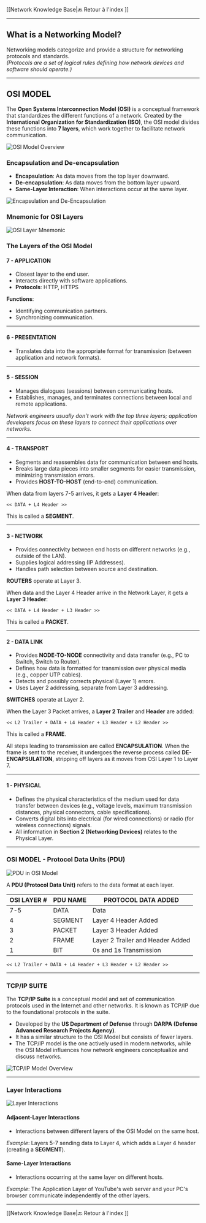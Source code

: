  [[Network Knowledge Base|🔙 Retour à l'index ]]

---
## What is a Networking Model?

Networking models categorize and provide a structure for networking protocols and standards.  
*(Protocols are a set of logical rules defining how network devices and software should operate.)*

---

## OSI MODEL

The **Open Systems Interconnection Model (OSI)** is a conceptual framework that standardizes the different functions of a network. Created by the **International Organization for Standardization (ISO)**, the OSI model divides these functions into **7 layers**, which work together to facilitate network communication.

![OSI Model Overview](3_OsiModel&TcpIpSuite_01.png)

### Encapsulation and De-encapsulation

- **Encapsulation**: As data moves from the top layer downward.
- **De-encapsulation**: As data moves from the bottom layer upward.
- **Same-Layer Interaction**: When interactions occur at the same layer.

![Encapsulation and De-Encapsulation](3_OsiModel&TcpIpSuite_02.png)

### Mnemonic for OSI Layers

![OSI Layer Mnemonic](3_OsiModel&TcpIpSuite_03.png)

### The Layers of the OSI Model

#### **7 - APPLICATION**

- Closest layer to the end user.
- Interacts directly with software applications.
- **Protocols**: HTTP, HTTPS

**Functions**:
- Identifying communication partners.
- Synchronizing communication.

---

#### **6 - PRESENTATION**

- Translates data into the appropriate format for transmission (between application and network formats).

---

#### **5 - SESSION**

- Manages dialogues (sessions) between communicating hosts.
- Establishes, manages, and terminates connections between local and remote applications.

*Network engineers usually don’t work with the top three layers; application developers focus on these layers to connect their applications over networks.*

---

#### **4 - TRANSPORT**

- Segments and reassembles data for communication between end hosts.
- Breaks large data pieces into smaller segments for easier transmission, minimizing transmission errors.
- Provides **HOST-TO-HOST** (end-to-end) communication.

When data from layers 7-5 arrives, it gets a **Layer 4 Header**:

```
<< DATA + L4 Header >>
```

This is called a **SEGMENT**.

---

#### **3 - NETWORK**

- Provides connectivity between end hosts on different networks (e.g., outside of the LAN).
- Supplies logical addressing (IP Addresses).
- Handles path selection between source and destination.

**ROUTERS** operate at Layer 3.

When data and the Layer 4 Header arrive in the Network Layer, it gets a **Layer 3 Header**:

```
<< DATA + L4 Header + L3 Header >>
```

This is called a **PACKET**.

---

#### **2 - DATA LINK**

- Provides **NODE-TO-NODE** connectivity and data transfer (e.g., PC to Switch, Switch to Router).
- Defines how data is formatted for transmission over physical media (e.g., copper UTP cables).
- Detects and possibly corrects physical (Layer 1) errors.
- Uses Layer 2 addressing, separate from Layer 3 addressing.

**SWITCHES** operate at Layer 2.

When the Layer 3 Packet arrives, a **Layer 2 Trailer** and **Header** are added:

```
<< L2 Trailer + DATA + L4 Header + L3 Header + L2 Header >>
```

This is called a **FRAME**.

All steps leading to transmission are called **ENCAPSULATION**. When the frame is sent to the receiver, it undergoes the reverse process called **DE-ENCAPSULATION**, stripping off layers as it moves from OSI Layer 1 to Layer 7.

---

#### **1 - PHYSICAL**

- Defines the physical characteristics of the medium used for data transfer between devices (e.g., voltage levels, maximum transmission distances, physical connectors, cable specifications).
- Converts digital bits into electrical (for wired connections) or radio (for wireless connections) signals.
- All information in **Section 2 (Networking Devices)** relates to the Physical Layer.

---

### OSI MODEL - Protocol Data Units (PDU)

![PDU in OSI Model](3_OsiModel&TcpIpSuite_04.png)

A **PDU (Protocol Data Unit)** refers to the data format at each layer.

| OSI LAYER # | PDU NAME | PROTOCOL DATA ADDED               |
|-------------|----------|------------------------------------|
| 7-5         | DATA     | Data                               |
| 4           | SEGMENT  | Layer 4 Header Added               |
| 3           | PACKET   | Layer 3 Header Added               |
| 2           | FRAME    | Layer 2 Trailer and Header Added   |
| 1           | BIT      | 0s and 1s Transmission             |

```
<< L2 Trailer + DATA + L4 Header + L3 Header + L2 Header >>
```

---

### TCP/IP SUITE

The **TCP/IP Suite** is a conceptual model and set of communication protocols used in the Internet and other networks. It is known as TCP/IP due to the foundational protocols in the suite. 

- Developed by the **US Department of Defense** through **DARPA (Defense Advanced Research Projects Agency)**.
- It has a similar structure to the OSI Model but consists of fewer layers.
- The TCP/IP model is the one actively used in modern networks, while the OSI Model influences how network engineers conceptualize and discuss networks.

![TCP/IP Model Overview](3_OsiModel&TcpIpSuite_05.png)

---

### Layer Interactions

![Layer Interactions](3_OsiModel&TcpIpSuite_06.png)

#### **Adjacent-Layer Interactions**

- Interactions between different layers of the OSI Model on the same host.

*Example*: Layers 5-7 sending data to Layer 4, which adds a Layer 4 header (creating a **SEGMENT**).

#### **Same-Layer Interactions**

- Interactions occurring at the same layer on different hosts. 

*Example*: The Application Layer of YouTube's web server and your PC's browser communicate independently of the other layers.

---

 [[Network Knowledge Base|🔙 Retour à l'index ]]